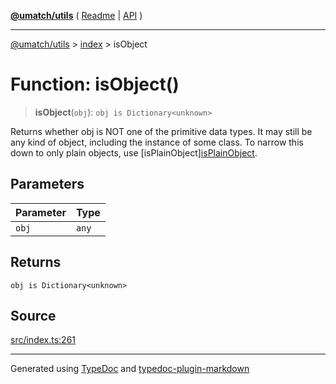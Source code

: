 [**@umatch/utils**](../../README.md) ( [Readme](../../README.md) \| [API](../../API.md) )

---

[@umatch/utils](../../API.md) > [index](../README.md) > isObject

# Function: isObject()

> **isObject**(`obj`): `obj is Dictionary<unknown>`

Returns whether obj is NOT one of the primitive data types. It may
still be any kind of object, including the instance of some class.
To narrow this down to only plain objects, use [isPlainObject][isPlainObject](function.isPlainObject.md).

## Parameters

| Parameter | Type  |
| :-------- | :---- |
| `obj`     | `any` |

## Returns

`obj is Dictionary<unknown>`

## Source

[src/index.ts:261](https://github.com/umatch-oficial/utils/blob/106c322/src/index.ts#L261)

---

Generated using [TypeDoc](https://typedoc.org/) and [typedoc-plugin-markdown](https://www.npmjs.com/package/typedoc-plugin-markdown)
